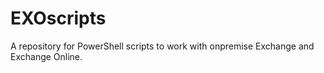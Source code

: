 # EXOscripts
A repository for PowerShell scripts to work with onpremise Exchange and Exchange Online.
